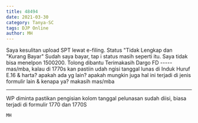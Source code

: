 ```yaml
---
title: 48494
date: 2021-03-30
category: Tanya-SC
tags: DJP Online
author: MH
---
```


Saya kesulitan upload SPT lewat e-filing. Status "Tidak Lengkap dan "Kurang Bayar" Sudah saya bayar, tap i status masih seperti itu. Saya tidak bisa menelpon 1500200. Tolong dibantu Terimakasih Dargo FD ----- mas/mba, kalau di 1770s kan pastiin udah ngisi tanggal lunas di Induk Huruf E.16 & harta? apakah ada yg lain? apakah mungkin juga hal ini terjadi di jenis formulir lain & kenapa ya? makasih mas/mba

---

WP diminta pastikan pengisian kolom tanggal pelunasan sudah diisi, biasa terjadi di formulir 1770 dan 1770S

`MH`

